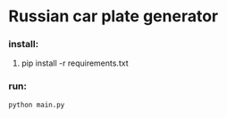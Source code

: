 # Russian car plate generator
### install:
1. pip install -r requirements.txt

### run:
`python main.py` 
